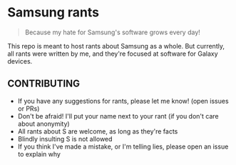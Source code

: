 # Samsung rants

> Because my hate for Samsung's software grows every day!

This repo is meant to host rants about Samsung as a whole.
But currently, all rants were written by me, and they're focused at software for Galaxy devices.

## CONTRIBUTING
- If you have any suggestions for rants, please let me know! (open issues or PRs)
- Don't be afraid! I'll put your name next to your rant (if you don't care about anonymity)
- All rants about S are welcome, as long as they're facts
- Blindly insulting S is not allowed
- If you think I've made a mistake, or I'm telling lies, please open an issue to explain why
